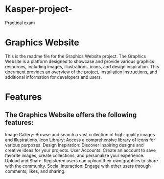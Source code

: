 # Kasper-project-
Practical exam
# Graphics Website
This is the readme file for the Graphics Website project. The Graphics Website is a platform designed to showcase and provide various graphics resources, including images, illustrations, icons, and design inspiration. This document provides an overview of the project, installation instructions, and additional information for developers and users.
# Features
## The Graphics Website offers the following features:

Image Gallery: Browse and search a vast collection of high-quality images and illustrations.
Icon Library: Access a comprehensive library of icons for various purposes.
Design Inspiration: Discover inspiring designs and creative ideas for your projects.
User Accounts: Create an account to save favorite images, create collections, and personalize your experience.
Upload and Share: Registered users can upload their own graphics to share with the community.
Social Interaction: Engage with other users through comments, likes, and sharing.
